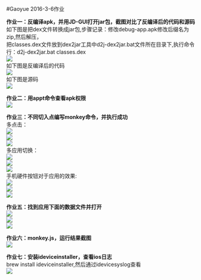 #Gaoyue 2016-3-6作业

**作业一：反编译apk，并用JD-GUI打开jar包，截图对比了反编译后的代码和源码**
<br>如下图是把dex文件转换成jar包,步骤记录：修改debug-app.apk修改后缀名为zip,然后解压，
<br>把classes.dex文件放到dex2jar工具中d2j-dex2jar.bat文件所在目录下,执行命令行：d2j-dex2jar.bat classes.dex
<br>![](https://raw.githubusercontent.com/Test-Seven/Gaoyue/master/img/%E8%BD%AC%E6%8D%A2%E6%88%90jar.jpg)
<br>如下图是反编译后的代码
<br>![](https://raw.githubusercontent.com/Test-Seven/Gaoyue/master/img/%E5%8F%8D%E7%BC%96%E8%AF%91%E5%90%8E%E7%9A%84%E6%BA%90%E7%A0%81.jpg)
<br>如下图是源码
<br>![](https://raw.githubusercontent.com/Test-Seven/Gaoyue/master/img/%E6%BA%90%E7%A0%81.jpg)

**作业二：用appt命令查看apk权限**
<br>![](https://raw.githubusercontent.com/Test-Seven/Gaoyue/master/img/aapt%E6%9F%A5%E7%9C%8B%E6%9D%83%E9%99%90.jpg)

**作业三：不同切入点编写monkey命令，并执行成功**
<br>多点击：
<br>![](https://raw.githubusercontent.com/Test-Seven/Gaoyue/master/img/touch1.jpg)
<br>![](https://raw.githubusercontent.com/Test-Seven/Gaoyue/master/img/touch2.jpg)
<br>![](https://raw.githubusercontent.com/Test-Seven/Gaoyue/master/img/touch3.jpg)
<br>多应用切换：
<br>![](https://raw.githubusercontent.com/Test-Seven/Gaoyue/master/img/appswitch1.jpg)
<br>![](https://raw.githubusercontent.com/Test-Seven/Gaoyue/master/img/appswitch2.jpg)
<br>![](https://raw.githubusercontent.com/Test-Seven/Gaoyue/master/img/appswitch3.jpg)
<br>手机硬件按钮对于应用的效果:
<br>![](https://raw.githubusercontent.com/Test-Seven/Gaoyue/master/img/syskeys1.jpg)
<br>![](https://raw.githubusercontent.com/Test-Seven/Gaoyue/master/img/syskeys2.jpg)
<br>![](https://raw.githubusercontent.com/Test-Seven/Gaoyue/master/img/syskeys3.jpg)

**作业五：找到应用下面的数据文件并打开**
<br>![](https://raw.githubusercontent.com/Test-Seven/Gaoyue/master/img/db1.jpg)
<br>![](https://raw.githubusercontent.com/Test-Seven/Gaoyue/master/img/db2.jpg)
<br>![](https://raw.githubusercontent.com/Test-Seven/Gaoyue/master/img/sqlite_db.jpg)

**作业六：monkey.js，运行结果截图**
<br>![](https://raw.githubusercontent.com/Test-Seven/Gaoyue/master/img/monkeyjs.jpg)

**作业七：安装ideviceinstaller，查看ios日志**
<br>brew install ideviceinstaller,然后通过idevicesyslog查看
<br>![](https://raw.githubusercontent.com/Test-Seven/Gaoyue/master/img/ios_log.jpg)
